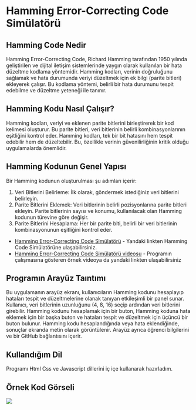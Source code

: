 # Hamming Error-Correcting Code Simülatörü
## Hamming Code Nedir
Hamming Error-Correcting Code, Richard Hamming tarafından 1950 yılında geliştirilen ve dijital iletişim sistemlerinde yaygın olarak kullanılan bir hata düzeltme kodlama yöntemidir. 
Hamming kodları, verinin doğruluğunu sağlamak ve hata durumunda veriyi düzeltmek için ek bilgi (parite bitleri) ekleyerek çalışır. Bu kodlama yöntemi, belirli bir hata durumunu tespit edebilme ve düzeltme yeteneği ile tanınır.
## Hamming Kodu Nasıl Çalışır?
Hamming kodları, veriyi ve eklenen parite bitlerini birleştirerek bir kod kelimesi oluşturur. Bu parite bitleri, veri bitlerinin belirli kombinasyonlarının eşitliğini kontrol eder. 
Hamming kodları, tek bir bit hatasını hem tespit edebilir hem de düzeltebilir. Bu, özellikle verinin güvenilirliğinin kritik olduğu uygulamalarda önemlidir.

## Hamming Kodunun Genel Yapısı
Bir Hamming kodunun oluşturulması şu adımları içerir:
1. Veri Bitlerini Belirleme: İlk olarak, göndermek istediğiniz veri bitlerini belirleyin.
2. Parite Bitlerini Eklemek: Veri bitlerinin belirli pozisyonlarına parite bitleri ekleyin. Parite bitlerinin sayısı ve konumu, kullanılacak olan Hamming kodunun türevine göre değişir. 
3. Parite Bitlerini Hesaplama: Her bir parite biti, belirli bir veri bitlerinin kombinasyonunun eşitliğini kontrol eder.

* [Hamming Error-Correcting Code Simülatörü](https://yusuf-guney.github.io/Asteroid-Oyunu/) - Yandaki linkten Hamming Code Simülatörüne ulaşabilirsiniz.
* [Hamming Error-Correcting Code Simülatörü videosu](https://youtu.be/yLfr3xsBq5k) - Programın çalışmasına gösteren örnek videoya da yandaki linkten ulaşabilirsiniz
## Programın Arayüz Taıntımı
Bu uygulamanın arayüz ekranı, kullanıcıların Hamming kodunu hesaplayıp hataları tespit ve düzeltmelerine olanak tanıyan etkileşimli bir panel sunar. Kullanıcı, veri bitlerinin uzunluğunu (4, 8, 16) seçip ardından veri bitlerini girebilir. Hamming kodunu hesaplamak için bir buton, Hamming koduna hata eklemek için bir başka buton ve hataları tespit ve düzeltmek için üçüncü bir buton bulunur. Hamming kodu hesaplandığında veya hata eklendiğinde, sonuçlar ekranda metin olarak görüntülenir. Arayüz ayrıca öğrenci bilgilerini ve bir GitHub bağlantısını içerir. 

## Kullandığım Dil 
Programı Html Css ve Javascript dillerini iç içe kullanarak hazırladım. 
## Örnek Kod Görseli
![](/images/Baslangic_Ekrani.jpg)
